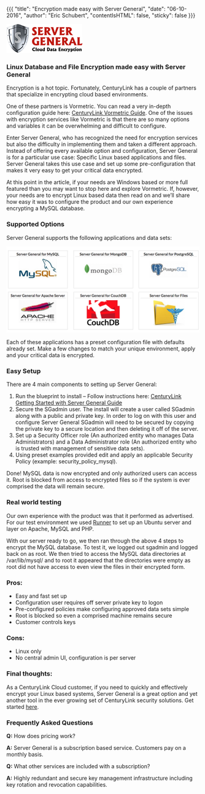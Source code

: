 {{{
"title": "Encryption made easy with Server General",
"date": "06-10-2016",
"author": "Eric Schubert",
"contentIsHTML": false,
"sticky": false
}}}

![Server General logo](../images/sglogo.png)

### Linux Database and File Encryption made easy with Server General

Encryption is a hot topic. Fortunately, CenturyLink has a couple of partners that specialize in encrypting cloud based environments.

One of these partners is Vormetric. You can read a very in-depth configuration guide here: [CenturyLink Vormetric Guide](../Security/centurylink-cloud-guide-to-vormetric-dsm/). One of the issues with encryption services like Vormetric is that there are so many options and variables it can be overwhelming and difficult to configure.

Enter Server General, who has recognized the need for encryption services but also the difficulty in implementing them and taken a different approach. Instead of offering every available option and configuration, Server General is for a particular use case: Specific Linux based applications and files. Server General takes this use case and set up some pre-configuration that makes it very easy to get your critical data encrypted.

At this point in the article, if your needs are Windows based or more full featured than you may want to stop here and explore Vormetric. If, however, your needs are to encrypt Linux based data then read on and we’ll share how easy it was to configure the product and our own experience encrypting a MySQL database.


### Supported Options
Server General supports the following applications and data sets:

![Server General Supported Applications](../images/sgdbs.png)

Each of these applications has a preset configuration file with defaults already set. Make a few changes to match your unique environment, apply and your critical data is encrypted.


### Easy Setup


There are 4 main components to setting up Server General:

1.	Run the blueprint to install – Follow instructions here: [CenturyLink Getting Started with Server General Guide](../Ecosystem-partners/marketplace-guides/getting-started-with-server-general-blueprint.md)
2.	Secure the SGadmin user. The install will create a user called SGadmin along with a public and private key. In order to log on with this user and configure Server General SGadmin will need to be secured by copying the private key to a secure location and then deleting it off of the server.
3.	Set up a Security Officer role (An authorized entity who manages Data Administrators) and a Data Administrator role (An authorized entity who is trusted with management of sensitive data sets).
4.	Using preset examples provided edit and apply an applicable Security Policy (example: security_policy_mysql).

Done! MySQL data is now encrypted and only authorized users can access it. Root is blocked from access to encrypted files so if the system is ever comprised the data will remain secure.



### Real world testing

Our own experience with the product was that it performed as advertised. For our test environment we used [Runner](../Runner/getting-started-with-runner.md) to set up an Ubuntu server and layer on Apache, MySQL and PHP.

With our server ready to go, we then ran through the above 4 steps to encrypt the MySQL database. To test it, we logged out sgadmin and logged back on as root. We then tried to access the MySQL data directories at /var/lib/mysql/ and to root it appeared that the directories were empty as root did not have access to even view the files in their encrypted form.



### Pros:
* Easy and fast set up
* Configuration user requires off server private key to logon
* Pre-configured policies make configuring approved data sets simple
* Root is blocked so even a comprised machine remains secure
* Customer controls keys

### Cons:
* Linux only
* No central admin UI, configuration is per server

### Final thoughts:
As a CenturyLink Cloud customer, if you need to quickly and effectively encrypt your Linux based systems, Server General is a great option and yet another tool in the ever growing set of CenturyLink security solutions. Get started [here](../Ecosystem-partners/marketplace-guides/getting-started-with-server-general-blueprint.md).


### Frequently Asked Questions

**Q:** How does pricing work?

**A:** Server General is a subscription based service. Customers pay on a monthly basis.


**Q:** What other services are included with a subscription?

**A:** Highly redundant and secure key management infrastructure including key rotation and revocation capabilities.
